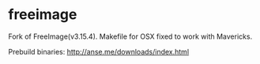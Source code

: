 freeimage
=========

Fork of FreeImage(v3.15.4). Makefile for OSX fixed to work with Mavericks.

Prebuild binaries: http://anse.me/downloads/index.html
